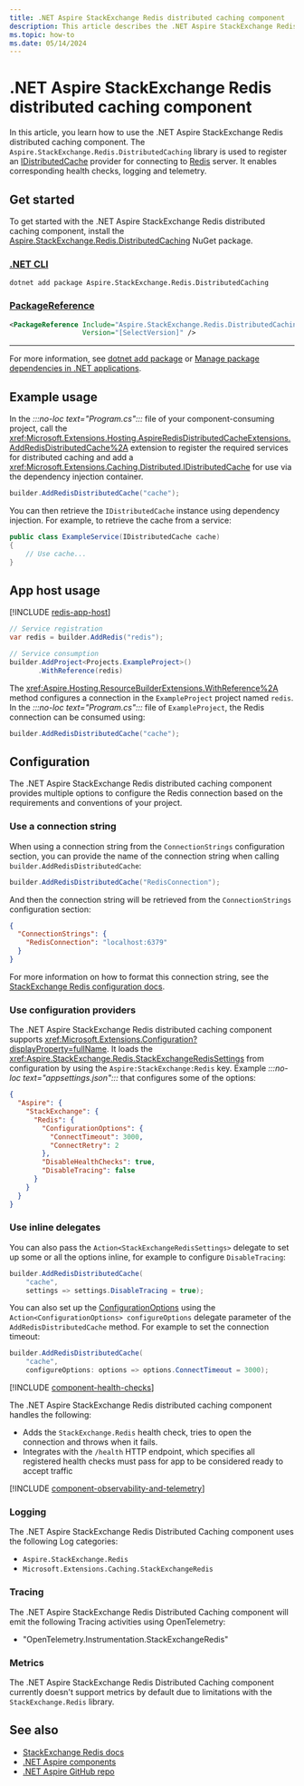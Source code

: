 ```yaml
---
title: .NET Aspire StackExchange Redis distributed caching component
description: This article describes the .NET Aspire StackExchange Redis distributed caching component features and capabilities
ms.topic: how-to
ms.date: 05/14/2024
---
```


# .NET Aspire StackExchange Redis distributed caching component

In this article, you learn how to use the .NET Aspire StackExchange Redis distributed caching component. The `Aspire.StackExchange.Redis.DistributedCaching` library is used to register an [IDistributedCache](https://stackexchange.github.io/StackExchange.Redis/Basics) provider for connecting to [Redis](https://redis.io/) server. It enables corresponding health checks, logging and telemetry.

## Get started

To get started with the .NET Aspire StackExchange Redis distributed caching component, install the [Aspire.StackExchange.Redis.DistributedCaching](https://www.nuget.org/packages/Aspire.StackExchange.Redis.DistributedCaching) NuGet package.

### [.NET CLI](#tab/dotnet-cli)

```dotnetcli
dotnet add package Aspire.StackExchange.Redis.DistributedCaching
```

### [PackageReference](#tab/package-reference)

```xml
<PackageReference Include="Aspire.StackExchange.Redis.DistributedCaching"
                  Version="[SelectVersion]" />
```

---

For more information, see [dotnet add package](/dotnet/core/tools/dotnet-add-package) or [Manage package dependencies in .NET applications](/dotnet/core/tools/dependencies).

## Example usage

In the _:::no-loc text="Program.cs":::_ file of your component-consuming project, call the <xref:Microsoft.Extensions.Hosting.AspireRedisDistributedCacheExtensions.AddRedisDistributedCache%2A> extension to register the required services for distributed caching and add a <xref:Microsoft.Extensions.Caching.Distributed.IDistributedCache> for use via the dependency injection container.

```csharp
builder.AddRedisDistributedCache("cache");
```

You can then retrieve the `IDistributedCache` instance using dependency injection. For example, to retrieve the cache from a service:

```csharp
public class ExampleService(IDistributedCache cache)
{
    // Use cache...
}
```

## App host usage

[!INCLUDE [redis-app-host](includes/redis-app-host.md)]

```csharp
// Service registration
var redis = builder.AddRedis("redis");

// Service consumption
builder.AddProject<Projects.ExampleProject>()
       .WithReference(redis)
```

The <xref:Aspire.Hosting.ResourceBuilderExtensions.WithReference%2A> method configures a connection in the `ExampleProject` project named `redis`. In the _:::no-loc text="Program.cs":::_ file of `ExampleProject`, the Redis connection can be consumed using:

```csharp
builder.AddRedisDistributedCache("cache");
```

## Configuration

The .NET Aspire StackExchange Redis distributed caching component provides multiple options to configure the Redis connection based on the requirements and conventions of your project.

### Use a connection string

When using a connection string from the `ConnectionStrings` configuration section, you can provide the name of the connection string when calling `builder.AddRedisDistributedCache`:

```csharp
builder.AddRedisDistributedCache("RedisConnection");
```

And then the connection string will be retrieved from the `ConnectionStrings` configuration section:

```json
{
  "ConnectionStrings": {
    "RedisConnection": "localhost:6379"
  }
}
```

For more information on how to format this connection string, see the [StackExchange Redis configuration docs](https://stackexchange.github.io/StackExchange.Redis/Configuration.html#basic-configuration-strings).

### Use configuration providers

The .NET Aspire StackExchange Redis distributed caching component supports <xref:Microsoft.Extensions.Configuration?displayProperty=fullName>. It loads the <xref:Aspire.StackExchange.Redis.StackExchangeRedisSettings> from configuration by using the `Aspire:StackExchange:Redis` key. Example _:::no-loc text="appsettings.json":::_ that configures some of the options:

```json
{
  "Aspire": {
    "StackExchange": {
      "Redis": {
        "ConfigurationOptions": {
          "ConnectTimeout": 3000,
          "ConnectRetry": 2
        },
        "DisableHealthChecks": true,
        "DisableTracing": false
      }
    }
  }
}
```

### Use inline delegates

You can also pass the `Action<StackExchangeRedisSettings>` delegate to set up some or all the options inline, for example to configure `DisableTracing`:

```csharp
builder.AddRedisDistributedCache(
    "cache",
    settings => settings.DisableTracing = true);
```

You can also set up the [ConfigurationOptions](https://stackexchange.github.io/StackExchange.Redis/Configuration.html#configuration-options) using the `Action<ConfigurationOptions> configureOptions` delegate parameter of the `AddRedisDistributedCache` method. For example to set the connection timeout:

```csharp
builder.AddRedisDistributedCache(
    "cache",
    configureOptions: options => options.ConnectTimeout = 3000);
```

[!INCLUDE [component-health-checks](../includes/component-health-checks.md)]

The .NET Aspire StackExchange Redis distributed caching component handles the following:

- Adds the `StackExchange.Redis` health check, tries to open the connection and throws when it fails.
- Integrates with the `/health` HTTP endpoint, which specifies all registered health checks must pass for app to be considered ready to accept traffic

[!INCLUDE [component-observability-and-telemetry](../includes/component-observability-and-telemetry.md)]

### Logging

The .NET Aspire StackExchange Redis Distributed Caching component uses the following Log categories:

- `Aspire.StackExchange.Redis`
- `Microsoft.Extensions.Caching.StackExchangeRedis`

### Tracing

The .NET Aspire StackExchange Redis Distributed Caching component will emit the following Tracing activities using OpenTelemetry:

- "OpenTelemetry.Instrumentation.StackExchangeRedis"

### Metrics

The .NET Aspire StackExchange Redis Distributed Caching component currently doesn't support metrics by default due to limitations with the `StackExchange.Redis` library.

## See also

- [StackExchange Redis docs](https://stackexchange.github.io/StackExchange.Redis/)
- [.NET Aspire components](../fundamentals/components-overview.md)
- [.NET Aspire GitHub repo](https://github.com/dotnet/aspire)
